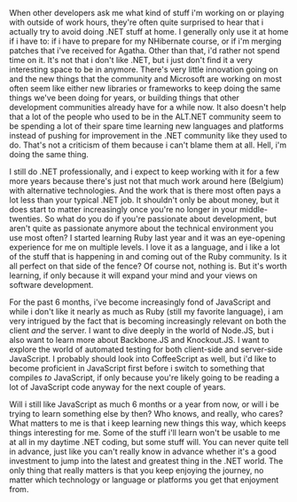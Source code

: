 When other developers ask me what kind of stuff i'm working on or playing with outside of work hours, they're often quite surprised to hear that i actually try to avoid doing .NET stuff at home. I generally only use it at home if i have to: if i have to prepare for my NHibernate course, or if i'm merging patches that i've received for Agatha. Other than that, i'd rather not spend time on it. It's not that i don't like .NET, but i just don't find it a very interesting space to be in anymore. There's very little innovation going on and the new things that the community and Microsoft are working on most often seem like either new libraries or frameworks to keep doing the same things we've been doing for years, or building things that other development communities already have for a while now. It also doesn't help that a lot of the people who used to be in the ALT.NET community seem to be spending a lot of their spare time learning new languages and platforms instead of pushing for improvement in the .NET community like they used to do.  That's not a criticism of them because i can't blame them at all.  Hell, i'm doing the same thing.

I still do .NET professionally, and i expect to keep working with it for a few more years because there's just not that much work around here (Belgium) with alternative technologies.  And the work that is there most often pays a lot less than your typical .NET job.  It shouldn't only be about money, but it does start to matter increasingly once you're no longer in your middle-twenties.  So what do you do if you're passionate about development, but aren't quite as passionate anymore about the technical environment you use most often?  I started learning Ruby last year and it was an eye-opening experience for me on multiple levels.  I love it as a language, and i like a lot of the stuff that is happening in and coming out of the Ruby community.  Is it all perfect on that side of the fence? Of course not, nothing is.  But it's worth learning, if only because it will expand your mind and your views on software development.

For the past 6 months, i've become increasingly fond of JavaScript and while i don't like it nearly as much as Ruby (still my favorite language), i am very intrigued by the fact that is becoming increasingly relevant on both the client <em>and</em> the server.  I want to dive deeply in the world of Node.JS, but i also want to learn more about Backbone.JS and Knockout.JS.  I want to explore the world of automated testing for both client-side and server-side JavaScript.  I probably should look into CoffeeScript as well, but i'd like to become proficient in JavaScript first before i switch to something that compiles <em>to</em> JavaScript, if only because you're likely going to be reading a lot of JavaScript code anyway for the next couple of years.

Will i still like JavaScript as much 6 months or a year from now, or will i be trying to learn something else by then? Who knows, and really, who cares? What matters to me is that i keep learning new things this way, which keeps things interesting for me. Some of the stuff i'll learn won't be usable to me at all in my daytime .NET coding, but some stuff will.  You can never quite tell in advance, just like you can't really know in advance whether it's a good investment to jump into the latest and greatest thing in the .NET world.  The only thing that really matters is that you keep enjoying the journey, no matter which technology or language or platforms you get that enjoyment from.


